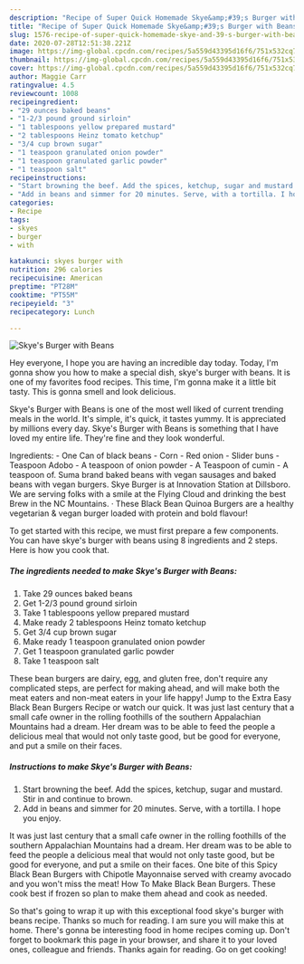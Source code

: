 ```yaml
---
description: "Recipe of Super Quick Homemade Skye&amp;#39;s Burger with Beans"
title: "Recipe of Super Quick Homemade Skye&amp;#39;s Burger with Beans"
slug: 1576-recipe-of-super-quick-homemade-skye-and-39-s-burger-with-beans
date: 2020-07-28T12:51:38.221Z
image: https://img-global.cpcdn.com/recipes/5a559d43395d16f6/751x532cq70/skyes-burger-with-beans-recipe-main-photo.jpg
thumbnail: https://img-global.cpcdn.com/recipes/5a559d43395d16f6/751x532cq70/skyes-burger-with-beans-recipe-main-photo.jpg
cover: https://img-global.cpcdn.com/recipes/5a559d43395d16f6/751x532cq70/skyes-burger-with-beans-recipe-main-photo.jpg
author: Maggie Carr
ratingvalue: 4.5
reviewcount: 1008
recipeingredient:
- "29 ounces baked beans"
- "1-2/3 pound ground sirloin"
- "1 tablespoons yellow prepared mustard"
- "2 tablespoons Heinz tomato ketchup"
- "3/4 cup brown sugar"
- "1 teaspoon granulated onion powder"
- "1 teaspoon granulated garlic powder"
- "1 teaspoon salt"
recipeinstructions:
- "Start browning the beef. Add the spices, ketchup, sugar and mustard. Stir in and continue to brown."
- "Add in beans and simmer for 20 minutes. Serve, with a tortilla. I hope you enjoy."
categories:
- Recipe
tags:
- skyes
- burger
- with

katakunci: skyes burger with 
nutrition: 296 calories
recipecuisine: American
preptime: "PT28M"
cooktime: "PT55M"
recipeyield: "3"
recipecategory: Lunch

---
```



![Skye&#39;s Burger with Beans](https://img-global.cpcdn.com/recipes/5a559d43395d16f6/751x532cq70/skyes-burger-with-beans-recipe-main-photo.jpg)

Hey everyone, I hope you are having an incredible day today. Today, I'm gonna show you how to make a special dish, skye&#39;s burger with beans. It is one of my favorites food recipes. This time, I'm gonna make it a little bit tasty. This is gonna smell and look delicious.

Skye&#39;s Burger with Beans is one of the most well liked of current trending meals in the world. It's simple, it's quick, it tastes yummy. It is appreciated by millions every day. Skye&#39;s Burger with Beans is something that I have loved my entire life. They're fine and they look wonderful.

Ingredients: - One Can of black beans - Corn - Red onion - Slider buns - Teaspoon Adobo - A teaspoon of onion powder - A Teaspoon of cumin - A teaspoon of. Suma brand baked beans with vegan sausages and baked beans with vegan burgers. Skye Burger is at Innovation Station at Dillsboro. We are serving folks with a smile at the Flying Cloud and drinking the best Brew in the NC Mountains. · These Black Bean Quinoa Burgers are a healthy vegetarian &amp; vegan burger loaded with protein and bold flavour!


To get started with this recipe, we must first prepare a few components. You can have skye&#39;s burger with beans using 8 ingredients and 2 steps. Here is how you cook that.

<!--inarticleads1-->

##### The ingredients needed to make Skye&#39;s Burger with Beans:

1. Take 29 ounces baked beans
1. Get 1-2/3 pound ground sirloin
1. Take 1 tablespoons yellow prepared mustard
1. Make ready 2 tablespoons Heinz tomato ketchup
1. Get 3/4 cup brown sugar
1. Make ready 1 teaspoon granulated onion powder
1. Get 1 teaspoon granulated garlic powder
1. Take 1 teaspoon salt


These bean burgers are dairy, egg, and gluten free, don&#39;t require any complicated steps, are perfect for making ahead, and will make both the meat eaters and non-meat eaters in your life happy! Jump to the Extra Easy Black Bean Burgers Recipe or watch our quick. It was just last century that a small cafe owner in the rolling foothills of the southern Appalachian Mountains had a dream. Her dream was to be able to feed the people a delicious meal that would not only taste good, but be good for everyone, and put a smile on their faces. 

<!--inarticleads2-->

##### Instructions to make Skye&#39;s Burger with Beans:

1. Start browning the beef. Add the spices, ketchup, sugar and mustard. Stir in and continue to brown.
1. Add in beans and simmer for 20 minutes. Serve, with a tortilla. I hope you enjoy.


It was just last century that a small cafe owner in the rolling foothills of the southern Appalachian Mountains had a dream. Her dream was to be able to feed the people a delicious meal that would not only taste good, but be good for everyone, and put a smile on their faces. One bite of this Spicy Black Bean Burgers with Chipotle Mayonnaise served with creamy avocado and you won&#39;t miss the meat! How To Make Black Bean Burgers. These cook best if frozen so plan to make them ahead and cook as needed. 

So that's going to wrap it up with this exceptional food skye&#39;s burger with beans recipe. Thanks so much for reading. I am sure you will make this at home. There's gonna be interesting food in home recipes coming up. Don't forget to bookmark this page in your browser, and share it to your loved ones, colleague and friends. Thanks again for reading. Go on get cooking!

